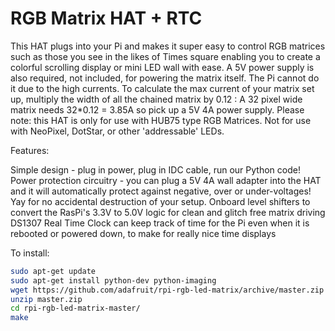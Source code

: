 <!--
---
name: RGB Matrix HAT + RTC
class: board
type: led,rtc
formfactor: HAT
manufacturer: Adafruit
description: Run large HUB75 matrices of a Raspberry Pi
url: https://learn.adafruit.com/adafruit-rgb-matrix-plus-real-time-clock-hat-for-raspberry-pi
buy: https://www.adafruit.com/products/2345
image: adafruit-rgb-matrix-hat.png 
pincount: 40
eeprom: yes
power:
  '1':
  '2':
ground:
  '9':
  '25':
  '39':
  '34':
  '30':
  '20':
  '14':
  '6':
pin:
  '3':
    mode: I2C
  '5':
    mode: I2C
  '29': 
  '33':
  '31':
  '32':
  '36':
  '16':
  '7':
  '11': 
  '40':
  '15':
  '37':
  '13':
  '38':
i2c:
  '0x68':
    name: DS1307
    device: DS1307
-->
# RGB Matrix HAT + RTC
 
This HAT plugs into your Pi and makes it super easy to control RGB matrices such as those you see in the likes of Times square enabling you to create a colorful scrolling display or mini LED wall with ease. A 5V power supply is also required, not included, for powering the matrix itself. The Pi cannot do it due to the high currents. To calculate the max current of your matrix set up, multiply the width of all the chained matrix by 0.12 : A 32 pixel wide matrix needs 32*0.12 = 3.85A so pick up a 5V 4A power supply. Please note: this HAT is only for use with HUB75 type RGB Matrices. Not for use with NeoPixel, DotStar, or other 'addressable' LEDs.

Features:

Simple design - plug in power, plug in IDC cable, run our Python code!
Power protection circuitry - you can plug a 5V 4A wall adapter into the HAT and it will automatically protect against negative, over or under-voltages! Yay for no accidental destruction of your setup.
Onboard level shifters to convert the RasPi's 3.3V to 5.0V logic for clean and glitch free matrix driving
DS1307 Real Time Clock can keep track of time for the Pi even when it is rebooted or powered down, to make for really nice time displays

To install:

 ```bash
sudo apt-get update
sudo apt-get install python-dev python-imaging
wget https://github.com/adafruit/rpi-rgb-led-matrix/archive/master.zip
unzip master.zip
cd rpi-rgb-led-matrix-master/
make
 ```
 
